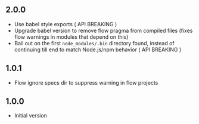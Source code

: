 ## 2.0.0

- Use babel style exports ( API BREAKING )
- Upgrade babel version to remove flow pragma from compiled files (fixes flow warnings in modules that depend on this)
- Bail out on the first `node_modules/.bin` directory found, instead of continuing till end to match Node.js/npm behavior ( API BREAKING )

## 1.0.1

- Flow ignore specs dir to suppress warning in flow projects

## 1.0.0

- Initial version
